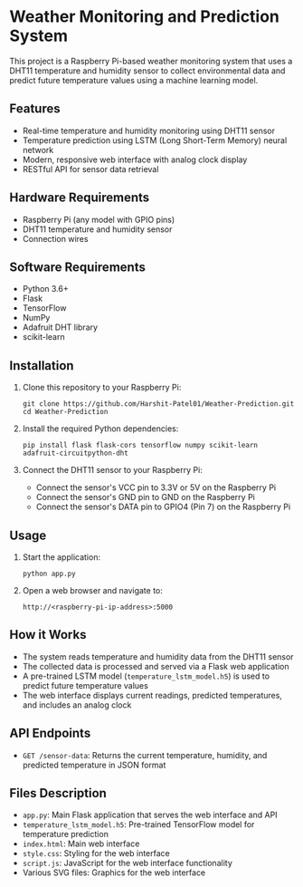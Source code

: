 # Weather Monitoring and Prediction System

This project is a Raspberry Pi-based weather monitoring system that uses a DHT11 temperature and humidity sensor to collect environmental data and predict future temperature values using a machine learning model.

## Features

- Real-time temperature and humidity monitoring using DHT11 sensor
- Temperature prediction using LSTM (Long Short-Term Memory) neural network
- Modern, responsive web interface with analog clock display
- RESTful API for sensor data retrieval

## Hardware Requirements

- Raspberry Pi (any model with GPIO pins)
- DHT11 temperature and humidity sensor
- Connection wires

## Software Requirements

- Python 3.6+
- Flask
- TensorFlow
- NumPy
- Adafruit DHT library
- scikit-learn

## Installation

1. Clone this repository to your Raspberry Pi:
   ```
   git clone https://github.com/Harshit-Patel01/Weather-Prediction.git
   cd Weather-Prediction
   ```

2. Install the required Python dependencies:
   ```
   pip install flask flask-cors tensorflow numpy scikit-learn adafruit-circuitpython-dht
   ```

3. Connect the DHT11 sensor to your Raspberry Pi:
   - Connect the sensor's VCC pin to 3.3V or 5V on the Raspberry Pi
   - Connect the sensor's GND pin to GND on the Raspberry Pi
   - Connect the sensor's DATA pin to GPIO4 (Pin 7) on the Raspberry Pi

## Usage

1. Start the application:
   ```
   python app.py
   ```

2. Open a web browser and navigate to:
   ```
   http://<raspberry-pi-ip-address>:5000
   ```

## How it Works

- The system reads temperature and humidity data from the DHT11 sensor
- The collected data is processed and served via a Flask web application
- A pre-trained LSTM model (`temperature_lstm_model.h5`) is used to predict future temperature values
- The web interface displays current readings, predicted temperatures, and includes an analog clock

## API Endpoints

- `GET /sensor-data`: Returns the current temperature, humidity, and predicted temperature in JSON format

## Files Description

- `app.py`: Main Flask application that serves the web interface and API
- `temperature_lstm_model.h5`: Pre-trained TensorFlow model for temperature prediction
- `index.html`: Main web interface
- `style.css`: Styling for the web interface
- `script.js`: JavaScript for the web interface functionality
- Various SVG files: Graphics for the web interface 